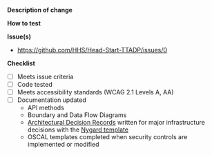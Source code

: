 **Description of change**


**How to test**


**Issue(s)**
* https://github.com/HHS/Head-Start-TTADP/issues/0

**Checklist**
<!-- Add details to each completed item -->
- [ ] Meets issue criteria
- [ ] Code tested
- [ ] Meets accessibility standards (WCAG 2.1 Levels A, AA)
- [ ] Documentation updated
    - API methods
    - Boundary and Data Flow Diagrams
    - [Architectural Decision Records](https://adr.github.io/) written for major infrastructure decisions with the [Nygard template](https://github.com/joelparkerhenderson/architecture_decision_record/blob/master/adr_template_by_michael_nygard.md)
    - OSCAL templates completed when security controls are implemented or modified
